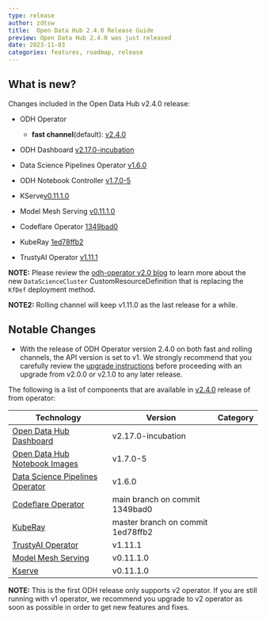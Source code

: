 ```yaml
---
type: release
author: zdtsw
title:  Open Data Hub 2.4.0 Release Guide
preview: Open Data Hub 2.4.0 was just released
date: 2023-11-03
categories: features, roadmap, release
---
```


What is new?
------
Changes included in the Open Data Hub v2.4.0 release:

* ODH Operator

  * **fast channel**(default): [v2.4.0](https://github.com/opendatahub-io/opendatahub-operator/releases/tag/v2.4.0)
* ODH Dashboard [v2.17.0-incubation](https://github.com/opendatahub-io/odh-dashboard/releases/tag/v2.17.0-incubation)
* Data Science Pipelines Operator [v1.6.0](https://github.com/opendatahub-io/data-science-pipelines/releases/tag/v1.6.0)
* ODH Notebook Controller [v1.7.0-5](https://github.com/opendatahub-io/kubeflow/releases/tag/v1.7.0-5)
* KServe[v0.11.1.0](https://github.com/opendatahub-io/kserve/releases/tag/v0.11.1.0)
* Model Mesh Serving [v0.11.1.0](https://github.com/opendatahub-io/modelmesh-serving/releases/tag/v0.11.1.0)
* Codeflare Operator [1349bad0](https://github.com/opendatahub-io/codeflare-operator)
* KubeRay [1ed78ffb2](https://github.com/opendatahub-io/kuberay)
* TrustyAI Operator [v1.11.1](https://github.com/trustyai-explainability/trustyai-service-operator/releases/tag/v1.11.1)

**NOTE:** Please review the [odh-operator v2.0 blog](../2023-07-24-odh-operator-v2.0-blog) to learn more about the new `DataScienceCluster` CustomResourceDefinition that is replacing the `KfDef` deployment method.


**NOTE2:** Rolling channel will keep v1.11.0 as the last release for a while.

Notable Changes
------

* With the release of ODH Operator version 2.4.0 on both fast and rolling channels, the API version is set to v1. We strongly recommend that you carefully review the [upgrade instructions](https://opendatahub.io/docs/upgrade-install-new-operator/) before proceeding with an upgrade from v2.0.0 or v2.1.0 to any later release.

The following is a list of components that are available in [v2.4.0](https://github.com/opendatahub-io/opendatahub-operator/releases/tag/v2.4.0) release of from operator:

| Technology                                                                         | Version | Category           |
| ---------------------------------------------------------------------------------- | ------- | ------------------ |
| [Open Data Hub Dashboard](https://github.com/opendatahub-io/odh-dashboard) | v2.17.0-incubation |
| [Open Data Hub Notebook Images](https://github.com/opendatahub-io/notebooks) | v1.7.0-5 |
| [Data Science Pipelines Operator](https://github.com/opendatahub-io/data-science-pipelines-operator) | v1.6.0 |
| [Codeflare Operator](https://github.com/opendatahub-io/codeflare-operator) | main branch on commit 1349bad0 |
| [KubeRay](https://github.com/opendatahub-io/kuberay) | master branch on commit 1ed78ffb2|
| [TrustyAI Operator](https://github.com/trustyai-explainability/trustyai-service-operator) | v1.11.1 |
| [Model Mesh Serving](https://github.com/opendatahub-io/modelmesh-serving) | v0.11.1.0 |
| [Kserve](https://github.com/opendatahub-io/kserve) | v0.11.1.0 |

**NOTE:** This is the first ODH release only supports v2 operator. If you are still running with v1 operator, we recommend you upgrade to v2 operator as soon as possible in order to get new features and fixes.